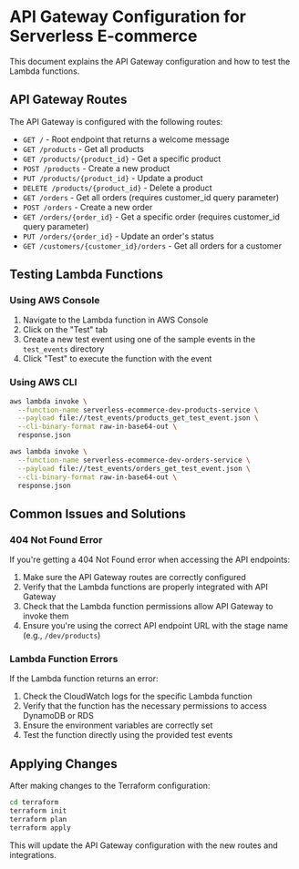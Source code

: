 # API Gateway Configuration for Serverless E-commerce

This document explains the API Gateway configuration and how to test the Lambda functions.

## API Gateway Routes

The API Gateway is configured with the following routes:

- `GET /` - Root endpoint that returns a welcome message
- `GET /products` - Get all products
- `GET /products/{product_id}` - Get a specific product
- `POST /products` - Create a new product
- `PUT /products/{product_id}` - Update a product
- `DELETE /products/{product_id}` - Delete a product
- `GET /orders` - Get all orders (requires customer_id query parameter)
- `POST /orders` - Create a new order
- `GET /orders/{order_id}` - Get a specific order (requires customer_id query parameter)
- `PUT /orders/{order_id}` - Update an order's status
- `GET /customers/{customer_id}/orders` - Get all orders for a customer

## Testing Lambda Functions

### Using AWS Console

1. Navigate to the Lambda function in AWS Console
2. Click on the "Test" tab
3. Create a new test event using one of the sample events in the `test_events` directory
4. Click "Test" to execute the function with the event

### Using AWS CLI

```bash
aws lambda invoke \
  --function-name serverless-ecommerce-dev-products-service \
  --payload file://test_events/products_get_test_event.json \
  --cli-binary-format raw-in-base64-out \
  response.json
```

```bash
aws lambda invoke \
  --function-name serverless-ecommerce-dev-orders-service \
  --payload file://test_events/orders_get_test_event.json \
  --cli-binary-format raw-in-base64-out \
  response.json
```

## Common Issues and Solutions

### 404 Not Found Error

If you're getting a 404 Not Found error when accessing the API endpoints:

1. Make sure the API Gateway routes are correctly configured
2. Verify that the Lambda functions are properly integrated with API Gateway
3. Check that the Lambda function permissions allow API Gateway to invoke them
4. Ensure you're using the correct API endpoint URL with the stage name (e.g., `/dev/products`)

### Lambda Function Errors

If the Lambda function returns an error:

1. Check the CloudWatch logs for the specific Lambda function
2. Verify that the function has the necessary permissions to access DynamoDB or RDS
3. Ensure the environment variables are correctly set
4. Test the function directly using the provided test events

## Applying Changes

After making changes to the Terraform configuration:

```bash
cd terraform
terraform init
terraform plan
terraform apply
```

This will update the API Gateway configuration with the new routes and integrations.